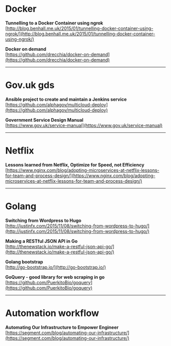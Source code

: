 # Docker

**Tunnelling to a Docker Container using ngrok**<br>
[http://blog.benhall.me.uk/2015/01/tunnelling-docker-container-using-ngrok/](http://blog.benhall.me.uk/2015/01/tunnelling-docker-container-using-ngrok/)

**Docker on demand**<br>
[https://github.com/drecchia/docker-on-demand](https://github.com/drecchia/docker-on-demand)

<hr>

# Gov.uk gds
**Ansible project to create and maintain a Jenkins service**<br>
[https://github.com/alphagov/multicloud-deploy](https://github.com/alphagov/multicloud-deploy)

**Government Service Design Manual**<br>
[https://www.gov.uk/service-manual](https://www.gov.uk/service-manual)

<hr>

# Netflix

**Lessons learned from Netflix, Optimize for Speed, not Efficiency**<br>
[https://www.nginx.com/blog/adopting-microservices-at-netflix-lessons-for-team-and-process-design/](https://www.nginx.com/blog/adopting-microservices-at-netflix-lessons-for-team-and-process-design/)

<hr>

# Golang

**Switching from Wordpress to Hugo**<br>
[http://justinfx.com/2015/11/08/switching-from-wordpress-to-hugo/](http://justinfx.com/2015/11/08/switching-from-wordpress-to-hugo/)

**Making a RESTful JSON API in Go**<br>
[http://thenewstack.io/make-a-restful-json-api-go/](http://thenewstack.io/make-a-restful-json-api-go/)

**Golang bootstrap**<br>
[http://go-bootstrap.io/](http://go-bootstrap.io/)

**GoQuery - good library for web scraping in go**
[https://github.com/PuerkitoBio/goquery](https://github.com/PuerkitoBio/goquery)

<hr>

# Automation workflow
**Automating Our Infrastructure to Empower Engineer**<br>
[https://segment.com/blog/automating-our-infrastructure/](https://segment.com/blog/automating-our-infrastructure/)
